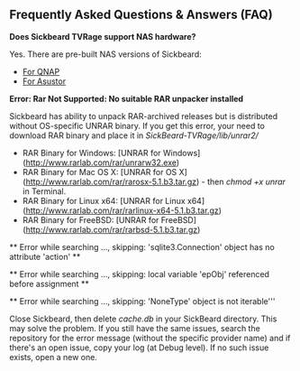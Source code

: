 ## Frequently Asked Questions & Answers (FAQ)

**Does Sickbeard TVRage support NAS hardware?**

Yes. There are pre-built NAS versions of Sickbeard:
* [For QNAP](http://bit.ly/1j5WtdN) 
* [For Asustor](http://bit.ly/1pFr1rW)

**Error: Rar Not Supported: No suitable RAR unpacker installed**

Sickbeard has ability to unpack RAR-archived releases but is distributed without OS-specific UNRAR binary. If you get this error, your need to download RAR binary and place it in _SickBeard-TVRage/lib/unrar2/_
* RAR Binary for Windows: [UNRAR for Windows] (http://www.rarlab.com/rar/unrarw32.exe)
* RAR Binary for Mac OS X: [UNRAR for OS X] (http://www.rarlab.com/rar/rarosx-5.1.b3.tar.gz) - then _chmod +x unrar_ in Terminal.
* RAR Binary for Linux x64: [UNRAR for Linux x64] (http://www.rarlab.com/rar/rarlinux-x64-5.1.b3.tar.gz)
* RAR Binary for FreeBSD: [UNRAR for FreeBSD] (http://www.rarlab.com/rar/rarbsd-5.1.b3.tar.gz)

** Error while searching ..., skipping: 'sqlite3.Connection' object has no attribute 'action' **

** Error while searching ..., skipping: local variable 'epObj' referenced before assignment **

** Error while searching ..., skipping: 'NoneType' object is not iterable'''

Close Sickbeard, then delete _cache.db_ in your SickBeard directory. This may solve the problem. If you still have the same issues, search the repository for the error message (without the specific provider name) and if there's an open issue, copy your log (at Debug level). If no such issue exists, open a new one. 